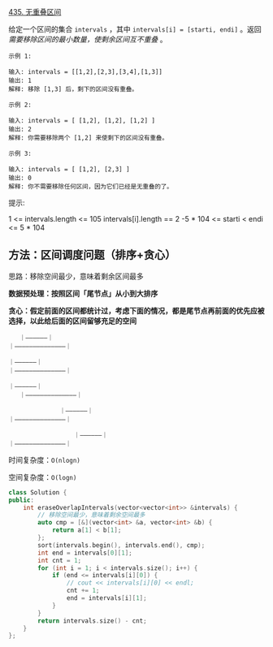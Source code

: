 [435. 无重叠区间](https://leetcode-cn.com/problems/non-overlapping-intervals/)

给定一个区间的集合 `intervals` ，其中 `intervals[i] = [starti, endi]` 。返回 *需要移除区间的最小数量，使剩余区间互不重叠* 。

```
示例 1:

输入: intervals = [[1,2],[2,3],[3,4],[1,3]]
输出: 1
解释: 移除 [1,3] 后，剩下的区间没有重叠。

示例 2:

输入: intervals = [ [1,2], [1,2], [1,2] ]
输出: 2
解释: 你需要移除两个 [1,2] 来使剩下的区间没有重叠。

示例 3:

输入: intervals = [ [1,2], [2,3] ]
输出: 0
解释: 你不需要移除任何区间，因为它们已经是无重叠的了。

```

提示:

1 <= intervals.length <= 105
intervals[i].length == 2
-5 * 104 <= starti < endi <= 5 * 104

## 方法：区间调度问题（排序+贪心）

思路：移除空间最少，意味着剩余区间最多

**数据预处理：按照区间「尾节点」从小到大排序**

**贪心：假定前面的区间都统计过，考虑下面的情况，都是尾节点再前面的优先应被选择，以此给后面的区间留够充足的空间**

```
   ｜——————｜
｜——————————————｜

｜——————｜
｜——————————————｜

｜——————｜
   ｜——————————————｜
   
			  ｜——————｜
｜——————————————｜

			      ｜——————｜
｜——————————————｜
```

时间复杂度：`O(nlogn)`

空间复杂度：`O(logn)`

```cpp
class Solution {
public:
    int eraseOverlapIntervals(vector<vector<int>> &intervals) {
        // 移除空间最少，意味着剩余空间最多
        auto cmp = [&](vector<int> &a, vector<int> &b) {
            return a[1] < b[1];
        };
        sort(intervals.begin(), intervals.end(), cmp);
        int end = intervals[0][1];
        int cnt = 1;
        for (int i = 1; i < intervals.size(); i++) {
            if (end <= intervals[i][0]) {
                // cout << intervals[i][0] << endl;
                cnt += 1;
                end = intervals[i][1];
            }
        }
        return intervals.size() - cnt;
    }
};
```


